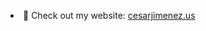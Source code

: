 <p>
    <li>🌴 Check out my website: <a href="https://cesarjimenez.us/">cesarjimenez.us</a></li>
</p>

